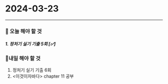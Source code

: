 # 2024-03-23

---

### 📌 오늘 해야 할 것

##### 1. 정처기 실기 기출 5회 [✅]

### 🤙내일 해야 할 것

1. 정처기 실기 기출 6회
2. <이것이자바다> chapter 11 공부
